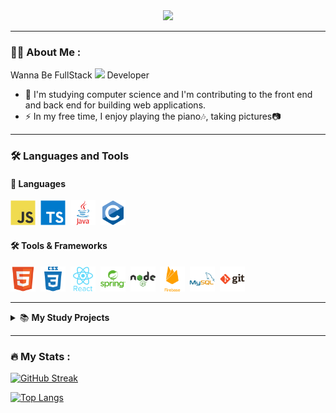<div id="header" align="center">
  <img src="https://media.giphy.com/media/2IudUHdI075HL02Pkk/giphy.gif" width="200"/>
</div>

---

### :man_technologist: About Me :
Wanna Be FullStack <img src="https://media.giphy.com/media/WUlplcMpOCEmTGBtBW/giphy.gif" width="30"> Developer  
- :telescope: I'm studying computer science and I'm contributing to the front end and back end for building web applications.  
- :zap: In my free time, I enjoy playing the piano🎶, taking pictures📷  

---

### :hammer_and_wrench: Languages and Tools

#### 📝 Languages
<div>
  <img src="https://github.com/devicons/devicon/blob/master/icons/javascript/javascript-original.svg" title="JavaScript" alt="JavaScript" width="40" height="40"/>&nbsp;
  <img src="https://github.com/devicons/devicon/blob/master/icons/typescript/typescript-original.svg" title="TypeScript" alt="TypeScript" width="40" height="40"/>&nbsp;
  <img src="https://github.com/devicons/devicon/blob/master/icons/java/java-original-wordmark.svg" title="Java" alt="Java" width="40" height="40"/>&nbsp;
  <img src="https://github.com/devicons/devicon/blob/master/icons/c/c-original.svg" title="C" alt="C" width="40" height="40"/>&nbsp;
</div>

#### 🛠️ Tools & Frameworks
<div>
  <img src="https://github.com/devicons/devicon/blob/master/icons/html5/html5-original.svg" title="HTML5" alt="HTML5" width="40" height="40"/>&nbsp;
  <img src="https://github.com/devicons/devicon/blob/master/icons/css3/css3-plain-wordmark.svg" title="CSS3" alt="CSS3" width="40" height="40"/>&nbsp;
  <img src="https://github.com/devicons/devicon/blob/master/icons/react/react-original-wordmark.svg" title="React" alt="React" width="40" height="40"/>&nbsp;
  <img src="https://github.com/devicons/devicon/blob/master/icons/spring/spring-original-wordmark.svg" title="Spring" alt="Spring" width="40" height="40"/>&nbsp;
  <img src="https://github.com/devicons/devicon/blob/master/icons/nodejs/nodejs-original-wordmark.svg" title="Node.js" alt="Node.js" width="40" height="40"/>&nbsp;
  <img src="https://github.com/devicons/devicon/blob/master/icons/firebase/firebase-plain-wordmark.svg" title="Firebase" alt="Firebase" width="40" height="40"/>&nbsp;
  <img src="https://github.com/devicons/devicon/blob/master/icons/mysql/mysql-original-wordmark.svg" title="MySQL" alt="MySQL" width="40" height="40"/>&nbsp;
  <img src="https://github.com/devicons/devicon/blob/master/icons/git/git-original-wordmark.svg" title="Git" alt="Git" width="40" height="40"/>&nbsp;
</div>

---

<details>
  <summary>📚 <strong>My Study Projects</strong></summary>

#### 💡 Java Study Repository  
[![Repo](https://img.shields.io/badge/github-java_study-blue?logo=github&style=for-the-badge)](https://github.com/pjy008008/java_study)  
- This repository contains my Java learning journey.  
- Includes Java syntax practice, object-oriented programming examples, and algorithm study files.

#### 🌱 Spring Study Organization  
[![Org](https://img.shields.io/badge/GitHub-JunyouPark--spring--study-green?logo=spring&style=for-the-badge)](https://github.com/JunyouPark-spring-study)  
- I'm managing my Spring Boot study projects in this organization.  
- Each project focuses on different topics such as simple services, REST APIs, and more.

#### 🗒️ TIL (Today I Learned)  
[![TIL](https://img.shields.io/badge/github-TIL-yellow?logo=markdown&style=for-the-badge)](https://github.com/pjy008008/TIL)  
- This repository is a daily log of what I’ve learned.  

</details>

---

### :fire: My Stats :

[![GitHub Streak](http://github-readme-streak-stats.herokuapp.com?user=pjy008008&theme=dark&background=000000)](https://git.io/streak-stats)

[![Top Langs](https://github-readme-stats.vercel.app/api/top-langs/?username=pjy008008&layout=compact&theme=vision-friendly-dark)](https://github.com/anuraghazra/github-readme-stats)
